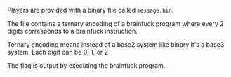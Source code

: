 Players are provided with a binary file called `message.bin`.

The file contains a ternary encoding of a brainfuck program where every 2 digits corresponds to a brainfuck instruction.

Ternary encoding means instead of a base2 system like binary it's a base3 system. Each digit can be 0, 1, or 2

The flag is output by executing the brainfuck program.